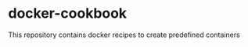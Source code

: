 docker-cookbook
===============

This repository contains docker recipes to create predefined containers
